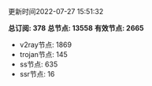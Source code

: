 更新时间2022-07-27 15:51:32

**总订阅: 378**
**总节点: 13558**
**有效节点: 2665**
- v2ray节点: 1869
- trojan节点: 145
- ss节点: 635
- ssr节点: 16
